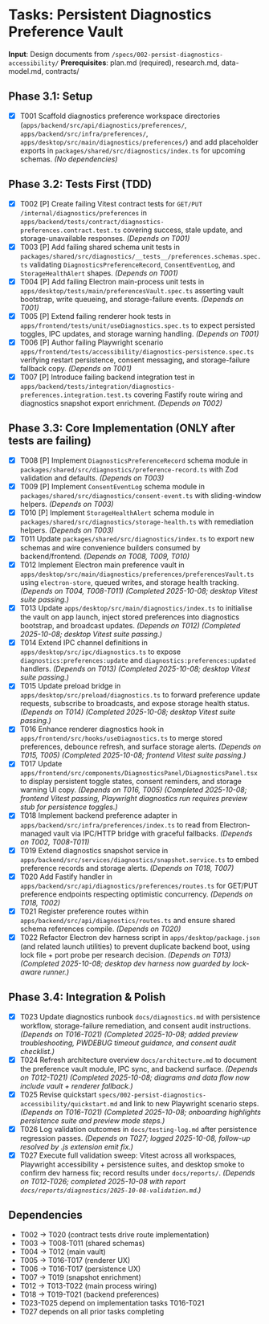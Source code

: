 # Tasks: Persistent Diagnostics Preference Vault

**Input**: Design documents from `/specs/002-persist-diagnostics-accessibility/`
**Prerequisites**: plan.md (required), research.md, data-model.md, contracts/

## Phase 3.1: Setup
- [x] T001 Scaffold diagnostics preference workspace directories (`apps/backend/src/api/diagnostics/preferences/`, `apps/backend/src/infra/preferences/`, `apps/desktop/src/main/diagnostics/preferences/`) and add placeholder exports in `packages/shared/src/diagnostics/index.ts` for upcoming schemas. *(No dependencies)*

## Phase 3.2: Tests First (TDD)
- [x] T002 [P] Create failing Vitest contract tests for `GET/PUT /internal/diagnostics/preferences` in `apps/backend/tests/contract/diagnostics-preferences.contract.test.ts` covering success, stale update, and storage-unavailable responses. *(Depends on T001)*
- [x] T003 [P] Add failing shared schema unit tests in `packages/shared/src/diagnostics/__tests__/preferences.schemas.spec.ts` validating `DiagnosticsPreferenceRecord`, `ConsentEventLog`, and `StorageHealthAlert` shapes. *(Depends on T001)*
- [x] T004 [P] Add failing Electron main-process unit tests in `apps/desktop/tests/main/preferencesVault.spec.ts` asserting vault bootstrap, write queueing, and storage-failure events. *(Depends on T001)*
- [x] T005 [P] Extend failing renderer hook tests in `apps/frontend/tests/unit/useDiagnostics.spec.ts` to expect persisted toggles, IPC updates, and storage warning handling. *(Depends on T001)*
- [x] T006 [P] Author failing Playwright scenario `apps/frontend/tests/accessibility/diagnostics-persistence.spec.ts` verifying restart persistence, consent messaging, and storage-failure fallback copy. *(Depends on T001)*
- [x] T007 [P] Introduce failing backend integration test in `apps/backend/tests/integration/diagnostics-preferences.integration.test.ts` covering Fastify route wiring and diagnostics snapshot export enrichment. *(Depends on T002)*

## Phase 3.3: Core Implementation (ONLY after tests are failing)
- [x] T008 [P] Implement `DiagnosticsPreferenceRecord` schema module in `packages/shared/src/diagnostics/preference-record.ts` with Zod validation and defaults. *(Depends on T003)*
- [x] T009 [P] Implement `ConsentEventLog` schema module in `packages/shared/src/diagnostics/consent-event.ts` with sliding-window helpers. *(Depends on T003)*
- [x] T010 [P] Implement `StorageHealthAlert` schema module in `packages/shared/src/diagnostics/storage-health.ts` with remediation helpers. *(Depends on T003)*
- [x] T011 Update `packages/shared/src/diagnostics/index.ts` to export new schemas and wire convenience builders consumed by backend/frontend. *(Depends on T008, T009, T010)*
- [x] T012 Implement Electron main preference vault in `apps/desktop/src/main/diagnostics/preferences/preferencesVault.ts` using `electron-store`, queued writes, and storage health tracking. *(Depends on T004, T008-T011)* *(Completed 2025-10-08; desktop Vitest suite passing.)*
- [x] T013 Update `apps/desktop/src/main/diagnostics/index.ts` to initialise the vault on app launch, inject stored preferences into diagnostics bootstrap, and broadcast updates. *(Depends on T012)* *(Completed 2025-10-08; desktop Vitest suite passing.)*
- [x] T014 Extend IPC channel definitions in `apps/desktop/src/ipc/diagnostics.ts` to expose `diagnostics:preferences:update` and `diagnostics:preferences:updated` handlers. *(Depends on T013)* *(Completed 2025-10-08; desktop Vitest suite passing.)*
- [x] T015 Update preload bridge in `apps/desktop/src/preload/diagnostics.ts` to forward preference update requests, subscribe to broadcasts, and expose storage health status. *(Depends on T014)* *(Completed 2025-10-08; desktop Vitest suite passing.)*
- [x] T016 Enhance renderer diagnostics hook in `apps/frontend/src/hooks/useDiagnostics.ts` to merge stored preferences, debounce refresh, and surface storage alerts. *(Depends on T015, T005)* *(Completed 2025-10-08; frontend Vitest suite passing.)*
- [x] T017 Update `apps/frontend/src/components/DiagnosticsPanel/DiagnosticsPanel.tsx` to display persistent toggle states, consent reminders, and storage warning UI copy. *(Depends on T016, T005)* *(Completed 2025-10-08; frontend Vitest passing, Playwright diagnostics run requires preview stub for persistence toggles.)*
- [x] T018 Implement backend preference adapter in `apps/backend/src/infra/preferences/index.ts` to read from Electron-managed vault via IPC/HTTP bridge with graceful fallbacks. *(Depends on T002, T008-T011)*
- [x] T019 Extend diagnostics snapshot service in `apps/backend/src/services/diagnostics/snapshot.service.ts` to embed preference records and storage alerts. *(Depends on T018, T007)*
- [x] T020 Add Fastify handler in `apps/backend/src/api/diagnostics/preferences/routes.ts` for GET/PUT preference endpoints respecting optimistic concurrency. *(Depends on T018, T002)*
- [x] T021 Register preference routes within `apps/backend/src/api/diagnostics/routes.ts` and ensure shared schema references compile. *(Depends on T020)*
- [x] T022 Refactor Electron dev harness script in `apps/desktop/package.json` (and related launch utilities) to prevent duplicate backend boot, using lock file + port probe per research decision. *(Depends on T013)* *(Completed 2025-10-08; desktop dev harness now guarded by lock-aware runner.)*

## Phase 3.4: Integration & Polish
- [x] T023 Update diagnostics runbook `docs/diagnostics.md` with persistence workflow, storage-failure remediation, and consent audit instructions. *(Depends on T016-T021)* *(Completed 2025-10-08; added preview troubleshooting, PWDEBUG timeout guidance, and consent audit checklist.)*
- [x] T024 Refresh architecture overview `docs/architecture.md` to document the preference vault module, IPC sync, and backend surface. *(Depends on T012-T021)* *(Completed 2025-10-08; diagrams and data flow now include vault + renderer fallback.)*
- [x] T025 Revise quickstart `specs/002-persist-diagnostics-accessibility/quickstart.md` and link to new Playwright scenario steps. *(Depends on T016-T021)* *(Completed 2025-10-08; onboarding highlights persistence suite and preview mode steps.)*
- [x] T026 Log validation outcomes in `docs/testing-log.md` after persistence regression passes. *(Depends on T027; logged 2025-10-08, follow-up resolved by .js extension emit fix.)*
- [x] T027 Execute full validation sweep: Vitest across all workspaces, Playwright accessibility + persistence suites, and desktop smoke to confirm dev harness fix; record results under `docs/reports/`. *(Depends on T012-T026; completed 2025-10-08 with report `docs/reports/diagnostics/2025-10-08-validation.md`.)*

## Dependencies
- T002 → T020 (contract tests drive route implementation)
- T003 → T008-T011 (shared schemas)
- T004 → T012 (main vault)
- T005 → T016-T017 (renderer UX)
- T006 → T016-T017 (persistence UX)
- T007 → T019 (snapshot enrichment)
- T012 → T013-T022 (main process wiring)
- T018 → T019-T021 (backend preferences)
- T023-T025 depend on implementation tasks T016-T021
- T027 depends on all prior tasks completing

